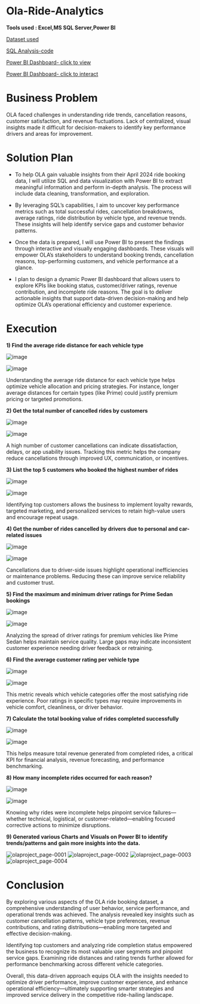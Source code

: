 # Ola-Ride-Analytics
**Tools used : Excel,MS SQL Server,Power BI**

[Dataset used](https://docs.google.com/spreadsheets/d/1tfhGked6AI4C1TwjwBMm2nvJPln1pw93/edit?usp=sharing&ouid=104819260278317021909&rtpof=true&sd=true)

[SQL Analysis-code](https://github.com/himanshii15/Ola-PowerBI-SQL-Project/blob/16ddd0c739801ea428faddf60d9647d023e4ac58/sql_analysis)

[Power BI Dashboard- click to view](https://github.com/himanshii15/Ola-PowerBI-SQL-Project/blob/16ddd0c739801ea428faddf60d9647d023e4ac58/olaproject.pdf)

[Power BI Dashboard- click to interact](https://github.com/himanshii15/Ola-PowerBI-SQL-Project/blob/ebbe3764a38eab284f49f374825c8b9e17477280/ola.pbix)


# Business Problem
OLA faced challenges in understanding ride trends, cancellation reasons, customer satisfaction, and revenue fluctuations. Lack of centralized, visual insights made it difficult for decision-makers to identify key performance drivers and areas for improvement.


# Solution Plan
- To help OLA gain valuable insights from their April 2024 ride booking data, I will utilize SQL and data visualization with Power BI to extract meaningful information and perform in-depth analysis. The process will include data cleaning, transformation, and exploration.

- By leveraging SQL’s capabilities, I aim to uncover key performance metrics such as total successful rides, cancellation breakdowns, average ratings, ride distribution by vehicle type, and revenue trends. These insights will help identify service gaps and customer behavior patterns.
  
- Once the data is prepared, I will use Power BI to present the findings through interactive and visually engaging dashboards. These visuals will empower OLA’s stakeholders to understand booking trends, cancellation reasons, top-performing customers, and vehicle performance at a glance.

- I plan to design a dynamic Power BI dashboard that allows users to explore KPIs like booking status, customer/driver ratings, revenue contribution, and incomplete ride reasons. The goal is to deliver actionable insights that support data-driven decision-making and help optimize OLA’s operational efficiency and customer experience.


# Execution

**1) Find the average ride distance for each vehicle type**

 ![image](https://github.com/user-attachments/assets/356a283b-d912-4ca6-b746-e251b2c386d7)

 ![image](https://github.com/user-attachments/assets/685f497a-95d1-4817-832d-0bddeca9985c)

Understanding the average ride distance for each vehicle type helps optimize vehicle allocation and pricing strategies. For instance, longer average distances for certain types (like Prime) could justify premium pricing or targeted promotions.

**2) Get the total number of cancelled rides by customers**

![image](https://github.com/user-attachments/assets/35d05811-ac27-4a69-b6e4-41b87e3008bf)

![image](https://github.com/user-attachments/assets/5abe6ffc-1f6b-4ea9-b9ba-732c7a8f5dd0)

A high number of customer cancellations can indicate dissatisfaction, delays, or app usability issues. Tracking this metric helps the company reduce cancellations through improved UX, communication, or incentives.

**3) List the top 5 customers who booked the highest number of rides**

![image](https://github.com/user-attachments/assets/7ffcb4db-97c6-417a-a772-4bfec824b8ec)

![image](https://github.com/user-attachments/assets/d8bbf8e6-0c47-4e06-9260-c91b8a1d53ee)

Identifying top customers allows the business to implement loyalty rewards, targeted marketing, and personalized services to retain high-value users and encourage repeat usage.

**4) Get the number of rides cancelled by drivers due to personal and car-related issues**

![image](https://github.com/user-attachments/assets/58812478-8435-414e-863c-39c7fd46d52f)

![image](https://github.com/user-attachments/assets/34f2fc9e-d956-49b4-915b-b8d7591e58cd)

Cancellations due to driver-side issues highlight operational inefficiencies or maintenance problems. Reducing these can improve service reliability and customer trust.

**5) Find the maximum and minimum driver ratings for Prime Sedan bookings**

![image](https://github.com/user-attachments/assets/f3367e6d-6cf9-400d-bf35-af2df89517c1)

![image](https://github.com/user-attachments/assets/b16b6fc7-17f1-42bd-b1a8-e7855a313677)

Analyzing the spread of driver ratings for premium vehicles like Prime Sedan helps maintain service quality. Large gaps may indicate inconsistent customer experience needing driver feedback or retraining.

**6) Find the average customer rating per vehicle type**

![image](https://github.com/user-attachments/assets/dea8d390-0243-45f4-b229-79ee0c196dd3)

![image](https://github.com/user-attachments/assets/59c9884d-889f-4d6b-a603-6178c2966d99)

This metric reveals which vehicle categories offer the most satisfying ride experience. Poor ratings in specific types may require improvements in vehicle comfort, cleanliness, or driver behavior.

**7) Calculate the total booking value of rides completed successfully**

![image](https://github.com/user-attachments/assets/68ea2d5d-6b96-4289-9f4c-f0f07a96758b)

![image](https://github.com/user-attachments/assets/6b99fff2-ea77-4eeb-a32f-e38dc2cf8a9a)

This helps measure total revenue generated from completed rides, a critical KPI for financial analysis, revenue forecasting, and performance benchmarking.

**8) How many incomplete rides occurred for each reason?**

![image](https://github.com/user-attachments/assets/9c4921b0-5306-40cc-af1b-278abf75947e)

![image](https://github.com/user-attachments/assets/b9413274-13c5-4f96-8d81-48198b018134)

Knowing why rides were incomplete helps pinpoint service failures—whether technical, logistical, or customer-related—enabling focused corrective actions to minimize disruptions.

**9) Generated various Charts and Visuals on Power BI to identify trends/patterns and gain more insights into the data.**

![olaproject_page-0001](https://github.com/user-attachments/assets/06fa86d3-342f-426b-9179-80832c2a4603)
![olaproject_page-0002](https://github.com/user-attachments/assets/ef68cf32-49ee-4e07-828a-bb408fdc40e3)
![olaproject_page-0003](https://github.com/user-attachments/assets/177e74c0-19ba-4a90-85a8-f71488ceaaef)
![olaproject_page-0004](https://github.com/user-attachments/assets/ad6e7d4c-504e-410f-ab8b-641d3f614a2f)

# Conclusion
By exploring various aspects of the OLA ride booking dataset, a comprehensive understanding of user behavior, service performance, and operational trends was achieved. The analysis revealed key insights such as customer cancellation patterns, vehicle type preferences, revenue contributions, and rating distributions—enabling more targeted and effective decision-making.

Identifying top customers and analyzing ride completion status empowered the business to recognize its most valuable user segments and pinpoint service gaps. Examining ride distances and rating trends further allowed for performance benchmarking across different vehicle categories.

Overall, this data-driven approach equips OLA with the insights needed to optimize driver performance, improve customer experience, and enhance operational efficiency—ultimately supporting smarter strategies and improved service delivery in the competitive ride-hailing landscape.




















